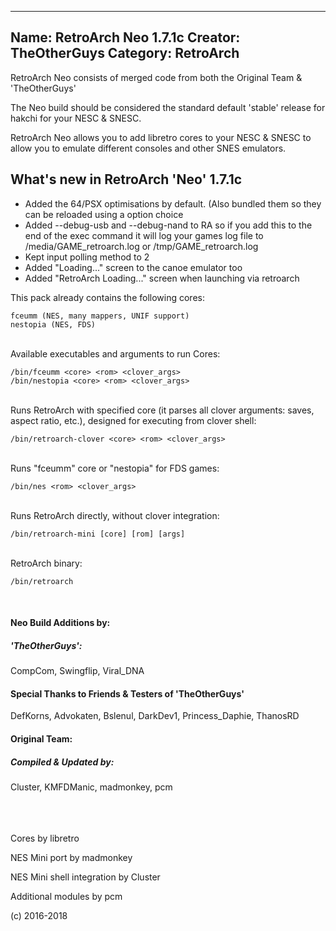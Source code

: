 -----------------------
Name: RetroArch Neo 1.7.1c
Creator: TheOtherGuys
Category: RetroArch
-----------------------

RetroArch Neo consists of merged code from both the Original Team & 'TheOtherGuys'

The Neo build should be considered the standard default 'stable' release for hakchi for your NESC & SNESC.

RetroArch Neo allows you to add libretro cores to your NESC & SNESC to allow you to emulate different consoles and other SNES emulators.

## What's new in RetroArch 'Neo' 1.7.1c

 - Added the 64/PSX optimisations by default. (Also bundled them so they can be reloaded using a option choice
 - Added --debug-usb and --debug-nand to RA so if you add this to the end of the exec command it will log your games log file to /media/GAME_retroarch.log or /tmp/GAME_retroarch.log
 - Kept input polling method to 2
 - Added "Loading..." screen to the canoe emulator too
 - Added "RetroArch Loading..." screen when launching via retroarch



This pack already contains the following cores:

```
fceumm (NES, many mappers, UNIF support)
nestopia (NES, FDS)
```

<br>
Available executables and arguments to run Cores:

```
/bin/fceumm <core> <rom> <clover_args>
/bin/nestopia <core> <rom> <clover_args>
```

<br>
Runs RetroArch with specified core (it parses all clover arguments: saves, aspect ratio, etc.), designed for executing from clover shell:

```
/bin/retroarch-clover <core> <rom> <clover_args>
```

<br>
Runs "fceumm" core or "nestopia" for FDS games:

```
/bin/nes <rom> <clover_args>
```

<br>
Runs RetroArch directly, without clover integration:

```
/bin/retroarch-mini [core] [rom] [args]
```

<br>
RetroArch binary:

```
/bin/retroarch
```
<br>

#### **Neo Build Additions by:**
##### 'TheOtherGuys':
CompCom, Swingflip, Viral_DNA

#### Special Thanks to Friends & Testers of 'TheOtherGuys'
DefKorns, Advokaten, Bslenul, DarkDev1, Princess_Daphie, ThanosRD

#### **Original Team:**
##### Compiled & Updated by:
Cluster, KMFDManic, madmonkey, pcm
<br><br>
<br><br>

Cores by libretro

NES Mini port by madmonkey

NES Mini shell integration by Cluster

Additional modules by pcm

(c) 2016-2018


